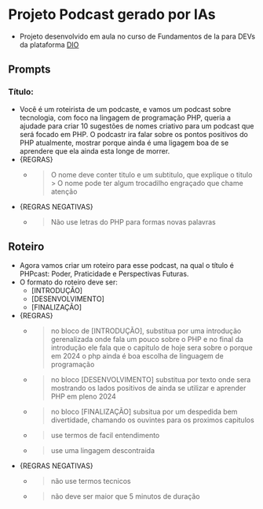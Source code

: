 # Projeto Podcast gerado por IAs
- Projeto desenvolvido em aula no curso de Fundamentos de Ia para DEVs da plataforma [DIO](https://web.dio.me/) 
## Prompts 
### Título:
- Você é um roteirista de um podcaste, e vamos um podcast sobre tecnologia, com foco na lingagem de programação PHP, queria a ajudade para criar 10 sugestões de nomes criativo para um podcast que será focado em PHP. O podcastr ira falar sobre os pontos positivos do PHP atualmente, mostrar porque ainda é uma ligagem boa de se aprendere que ela ainda esta longe de morrer. 
- {REGRAS} 
	- > O nome deve conter titulo e um subtitulo, que explique o titulo > O nome pode ter algum trocadilho engraçado que chame atenção
-  {REGRAS NEGATIVAS} 
	- > Não use letras do PHP para formas novas palavras

## Roteiro
- Agora vamos criar um roteiro para esse podcast, na qual o título é PHPcast: Poder, Praticidade e Perspectivas Futuras. 
- O formato do roteiro deve ser:
	- [INTRODUÇÃO] 
	- [DESENVOLVIMENTO] 
	- [FINALIZAÇÃO] 
- {REGRAS} 
	- > no bloco de [INTRODUÇÃO], substitua por uma introdução gerenalizada onde fala um pouco sobre o PHP e no final da introdução ele fala que o capitulo de hoje sera sobre o porque em 2024 o php ainda é boa escolha de linguagem de programação 
	- > no bloco [DESENVOLVIMENTO] substitua por texto onde sera mostrando os lados positivos de ainda se utilizar e aprender PHP em pleno 2024 
	- > no bloco [FINALIZAÇÃO] subsitua por um despedida bem divertidade, chamando os ouvintes para os proximos capitulos 
	- > use termos de facil entendimento 
	- > use uma lingagem descontraida 
- {REGRAS NEGATIVAS} 
	- > não use termos tecnicos
	-  > não deve ser maior que 5 minutos de duração
